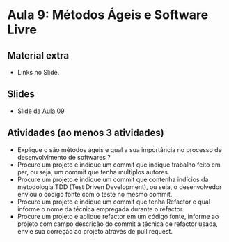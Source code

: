 # Aula 9: Métodos Ágeis e Software Livre

## Material extra

- Links no Slide.

## Slides

- Slide da [Aula 09](https://docs.google.com/presentation/d/1g4IBITGshJphfkOdCPzG5XzL-G4zFOa8BCQuhhoCb0w/edit?usp=sharing)

## Atividades (ao menos 3 atividades)

- Explique o são métodos ágeis e qual a sua importância no processo de desenvolvimento de softwares ?
- Procure um projeto e indique um commit que indique trabalho feito em par, ou seja, um commit que tenha multiplos autores.
- Procure um projeto e indique um commit que contenha indícios da metodologia TDD (Test Driven Development), ou seja, o desenvolvedor enviou o código fonte com o teste no mesmo commit.
- Procure um projeto e indique um commit que tenha Refactor e qual informe o nome da técnica empregada durante o refactor.
- Procure um projeto e aplique refactor em um código fonte, informe ao projeto com campo descrição do commit a técnica de refactor usada, envie sua correção ao projeto através de pull request.
